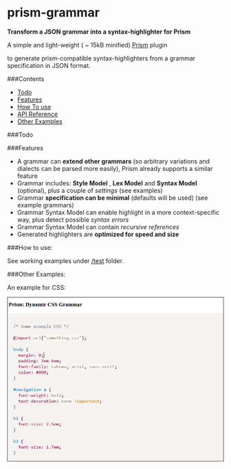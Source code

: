prism-grammar
=============

__Transform a JSON grammar into a syntax-highlighter for Prism__

A simple and light-weight ( ~ 15kB minified) [Prism](https://github.com/LeaVerou/prism) plugin

to generate prism-compatible syntax-highlighters from a grammar specification in JSON format.

###Contents

* [Todo](#todo)
* [Features](#features)
* [How To use](#how-to-use)
* [API Reference](/api-reference.md)
* [Other Examples](#other-examples)


###Todo


###Features

* A grammar can **extend other grammars** (so arbitrary variations and dialects can be parsed more easily), Prism already supports a similar feature
* Grammar includes: **Style Model** , **Lex Model** and **Syntax Model** (optional), plus a couple of *settings* (see examples)
* Grammar **specification can be minimal** (defaults will be used) (see example grammars)
* Grammar Syntax Model can enable highlight in a more context-specific way, plus detect possible *syntax errors*
* Grammar Syntax Model can contain *recursive references*
* Generated highlighters are **optimized for speed and size**


###How to use:

See working examples under [/test](/test) folder.

###Other Examples:

An example for CSS:


![css-grammar](/test/grammar-css.png)

